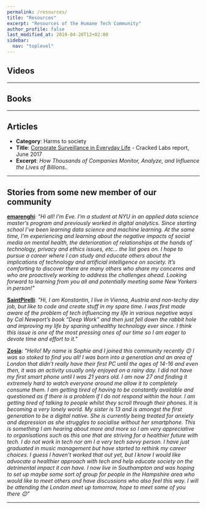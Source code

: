 ```yaml
---
permalink: /resources/
title: "Resources"
excerpt: "Resources of the Humane Tech Community"
author_profile: false
last_modified_at: 2019-04-20T12+02:00
sidebar:
  nav: "toplevel"
---
```


## Videos

---

## Books

---



## Articles

-  **Category**: Harms to society
- **Title**: [Corporate Surveillance in Everyday Life](https://crackedlabs.org/en/corporate-surveillance) - Cracked Labs report, June 2017
-  **Excerpt**: _How Thousands of Companies Monitor, Analyze, and Influence the Lives of Billions.._

---


## Stories from some new member of our community


**[emarenghi](https://community.humanetech.com/u/emarenghi)**: *"Hi all! I’m Eve. I’m a student at NYU in an applied data science master’s program and previously worked in digital analytics. Since starting school I’ve been learning data science and machine learning. At the same time, I’m experiencing and learning about the negative impacts of social media on mental health, the deterioration of relationships at the hands of technology, privacy and ethics issues, etc… the list goes on.
I hope to pursue a career where I can study and educate others about the implications of technology and artificial intelligence on society. It’s comforting to discover there are many others who share my concerns and who are proactively working to address the challenges ahead.
Looking forward to learning from you all and potentially meeting some New Yorkers in person!"*


**[SaintPirelli](https://community.humanetech.com/u/saintPirelli)**: *"Hi, I am Konstantin, I live in Vienna, Austria and non-techy day job, but like to code and create stuff in my spare time. I was first made aware of the problem of tech influencing my life in various negative ways by Cal Newport’s book “Deep Work” and then just fell down the rabbit hole and improving my life by sparing unhealthy technology ever since. I think this issue is one of the most pressing ones of our time so I am eager to devote time and effort to it."*


**[Zosia](https://community.humanetech.com/u/Zosia)**: *"Hello! My name is Sophie and I joined this community recently :blush: I was so stoked to find you all!
I was born into a generation and an area of London that didn’t really have their first PC until the ages of 14-16 and even then, it was an activity usually only enjoyed on a rainy day.
I did not have my first smart phone until I was 21 years old. I am now 27 and finding it extremely hard to watch everyone around me allow it to completely consume them. I am getting tired of having to be constantly available and questioned as if there is a problem if I do not respond within the hour. I am getting tired of talking to people whilst they scroll through their phones. It is becoming a very lonely world.
My sister is 13 and is amongst the first generation to be a digital native. She is currently being treated for anxiety and depression as she struggles to socialise without her smartphone. This is something I am hearing about more and more so I am very appreciative to organisations such as this one that are striving for a healthier future with tech.
I do not work in tech nor am I a very tech savvy person. I have just graduated in music management but have started to rethink my career choices. I guess I haven’t worked that out yet, but I know I would like advocate a healthier approach with tech and help educate society on the detrimental impact it can have.
I now live in Southampton and was hoping to set up maybe some sort of group for people in the Hampshire area who would like to meet others and have discussions who also feel this way.
I will be attending the London meet up tomorrow, hope to meet some of you there :blush:"*


---
